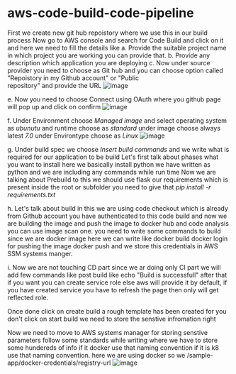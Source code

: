 # aws-code-build-code-pipeline
First we create new git hub repoistory where we use this in our build process
Now go to AWS console and search for Code Build and click on it and here we need to fill the details like
  a. Provide the suitable project name in which project you are working you can provide that.
  b. Provide any description which application you are deploying
  c. Now under source provider you need to choose as Git hub and you can choose option called "Repoistory in my Github account" or "Public   
  repository" and provide the URL
  ![image](https://github.com/avskr06/aws-code-build-code-pipeline/assets/144780588/223296e6-3bea-490e-bb8d-41373230bf24)

  e. Now you need to choose Connect using OAuth where you github page will pop up and click on confirm
  ![image](https://github.com/avskr06/aws-code-build-code-pipeline/assets/144780588/72705268-1b02-40e5-abb8-aa1ae778a4b9)

  f. Under Environment choose *Managed image* and select operating system as *ubunutu* and runtime choose as *standard* under image choose always latest *7.0*   under Environtype choose as *Linux*
  ![image](https://github.com/avskr06/aws-code-build-code-pipeline/assets/144780588/fd03b80f-4e6d-4ab4-9c51-9d0df431818e)

  g. Under build spec we choose *Insert build commands* and we write what is required for our application to be build
   Let's first talk about phases what you want to install here we basically install python we have written as python and we are including any commands while run time
   Now we are talking about Prebuild to this we should use flask our requirements which is present inside the root or subfolder you need to give that *pip install -r requirements.txt*

  h. Let's talk about build in this we are using code checkout which is already from Github account you have authenticated to this code build and now we are building the image and push the image
  to docker hub and code analysis you can use image scan one. you need to write some commands to build since we are docker image here we can write like docker build docker login for pushing the image
  docker push and we store this credentials in AWS SSM systems manger.

  i. Now we are not touching CD part since we ar doing only CI part we will add few commands like post build like echo "Build is successfull" after that if you want you can create service role
  else aws will provide it by default, if you have created service you have to refresh the page then only will get reflected role.

  Once done click on create build a rough template has been created for you don't click on start build we need to store the senstive infromation right

Now we need to move to AWS systems manager for storing senstive parameters follow some standards while writing where we  have to store some hundereds of info if it docker use that naming
convention if it is k8 use that naming convention. here we are using docker so we /sample-app/docker-credentials/registry-url
![image](https://github.com/avskr06/aws-code-build-code-pipeline/assets/144780588/2d8aa59c-7ef8-4733-8dd1-a0a27e6d147c)



  
